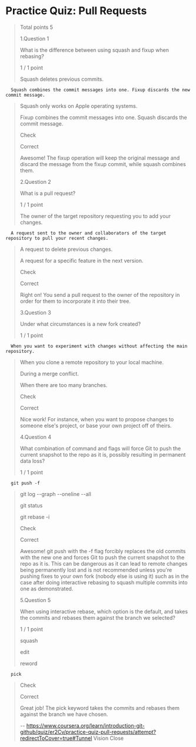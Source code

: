 # Practice Quiz: Pull Requests
> 
> Total points 5
> 
>  1.Question 1
> 
> What is the difference between using squash and fixup when rebasing?
> 
> 1 / 1 point 
> 
>  Squash deletes previous commits. 
> 

      Squash combines the commit messages into one. Fixup discards the new commit message. 
> 
>  Squash only works on Apple operating systems. 
> 
>  Fixup combines the commit messages into one. Squash discards the commit message. 
> 
> Check
> 
> Correct
> 
> Awesome! The fixup operation will keep the original message and discard the message from the fixup commit, while squash combines them.
> 
>  2.Question 2
> 
> What is a pull request?
> 
> 1 / 1 point 
> 
>  The owner of the target repository requesting you to add your changes. 
> 

      A request sent to the owner and collaborators of the target repository to pull your recent changes. 
> 
>  A request to delete previous changes. 
> 
>  A request for a specific feature in the next version. 
> 
> Check
> 
> Correct
> 
> Right on! You send a pull request to the owner of the repository in order for them to incorporate it into their tree.
> 
>  3.Question 3
> 
> Under what circumstances is a new fork created?
> 
> 1 / 1 point 
> 

      When you want to experiment with changes without affecting the main repository. 
> 
>  When you clone a remote repository to your local machine. 
> 
>  During a merge conflict. 
> 
>  When there are too many branches. 
> 
> Check
> 
> Correct
> 
> Nice work! For instance, when you want to propose changes to someone else's project, or base your own project off of theirs.
> 
>  4.Question 4
> 
> What combination of command and flags will force Git to push the current snapshot to the repo as it is, possibly resulting in permanent data loss?
> 
> 1 / 1 point 
> 

      git push -f 
> 
>  git log --graph --oneline --all 
> 
>  git status 
> 
>  git rebase -i 
> 
> Check
> 
> Correct
> 
> Awesome! git push with the -f flag forcibly replaces the old commits with the new one and forces Git to push the current snapshot to the repo as it is. This can be dangerous as it can lead to remote changes being permanently lost and is not recommended unless you're pushing fixes to your own fork (nobody else is using it) such as in the case after doing interactive rebasing to squash multiple commits into one as demonstrated.
> 
>  5.Question 5
> 
> When using interactive rebase, which option is the default, and takes the commits and rebases them against the branch we selected?
> 
> 1 / 1 point 
> 
>  squash 
> 
>  edit 
> 
>  reword 
> 

      pick 
> 
> Check
> 
> Correct
> 
> Great job! The pick keyword takes the commits and rebases them against the branch we have chosen.
>
> -- https://www.coursera.org/learn/introduction-git-github/quiz/er2Cv/practice-quiz-pull-requests/attempt?redirectToCover=true#Tunnel Vision Close
